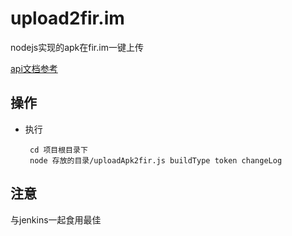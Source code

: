 # upload2fir.im
nodejs实现的apk在fir.im一键上传

[api文档参考](https://fir.im/docs/publish)

## 操作
 - 执行
		
		cd 项目根目录下
 		node 存放的目录/uploadApk2fir.js buildType token changeLog

## 注意

与jenkins一起食用最佳